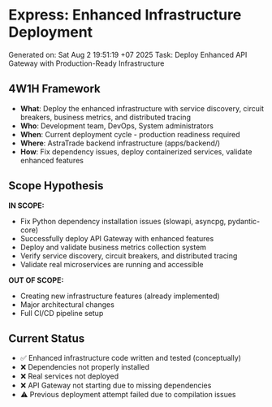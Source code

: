 # Express: Enhanced Infrastructure Deployment

Generated on: Sat Aug  2 19:51:19 +07 2025
Task: Deploy Enhanced API Gateway with Production-Ready Infrastructure

## 4W1H Framework
- **What**: Deploy the enhanced infrastructure with service discovery, circuit breakers, business metrics, and distributed tracing
- **Who**: Development team, DevOps, System administrators
- **When**: Current deployment cycle - production readiness required
- **Where**: AstraTrade backend infrastructure (apps/backend/)
- **How**: Fix dependency issues, deploy containerized services, validate enhanced features

## Scope Hypothesis
**IN SCOPE:**
- Fix Python dependency installation issues (slowapi, asyncpg, pydantic-core)
- Successfully deploy API Gateway with enhanced features
- Deploy and validate business metrics collection system
- Verify service discovery, circuit breakers, and distributed tracing
- Validate real microservices are running and accessible

**OUT OF SCOPE:**
- Creating new infrastructure features (already implemented)
- Major architectural changes
- Full CI/CD pipeline setup

## Current Status
- ✅ Enhanced infrastructure code written and tested (conceptually)
- ❌ Dependencies not properly installed
- ❌ Real services not deployed
- ❌ API Gateway not starting due to missing dependencies
- ⚠️ Previous deployment attempt failed due to compilation issues
